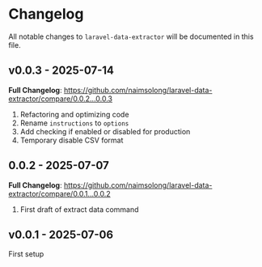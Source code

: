 # Changelog

All notable changes to `laravel-data-extractor` will be documented in this file.

## v0.0.3 - 2025-07-14

**Full Changelog**: https://github.com/naimsolong/laravel-data-extractor/compare/0.0.2...0.0.3

1. Refactoring and optimizing code
2. Rename `instructions` to `options`
3. Add checking if enabled or disabled for production
4. Temporary disable CSV format

## 0.0.2 - 2025-07-07

**Full Changelog**: https://github.com/naimsolong/laravel-data-extractor/compare/0.0.1...0.0.2

1. First draft of extract data command

## v0.0.1 - 2025-07-06

First setup

